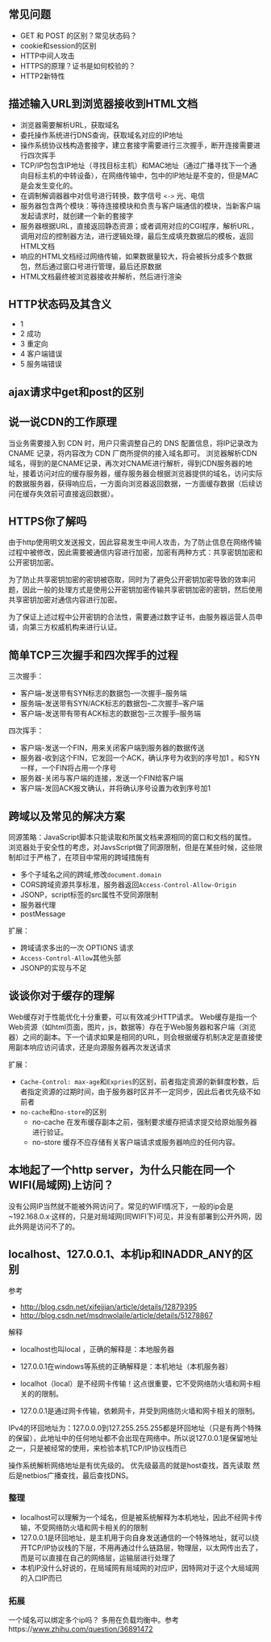 
## 常见问题
* GET 和 POST 的区别？常见状态码？
* cookie和session的区别
* HTTP中间人攻击
* HTTPS的原理？证书是如何校验的？
* HTTP2新特性


## 描述输入URL到浏览器接收到HTML文档
* 浏览器需要解析URL，获取域名
* 委托操作系统进行DNS查询，获取域名对应的IP地址
* 操作系统协议栈构造套接字，建立套接字需要进行三次握手，断开连接需要进行四次挥手
* TCP/IP包包含IP地址（寻找目标主机）和MAC地址（通过广播寻找下一个通向目标主机的中转设备），在网络传输中，包中的IP地址是不变的，但是MAC是会发生变化的。
* 在调制解调器器中对信号进行转换，数字信号 `<->` 光、电信
* 服务器包含两个模块：等待连接模块和负责与客户端通信的模块，当新客户端发起请求时，就创建一个新的套接字
* 服务器根据URL，直接返回静态资源；或者调用对应的CGI程序，解析URL，调用对应的控制器方法，进行逻辑处理，最后生成填充数据后的模板，返回HTML文档
* 响应的HTML文档经过网络传输，如果数据量较大，将会被拆分成多个数据包，然后通过窗口号进行管理，最后还原数据
* HTML文档最终被浏览器接收并解析，然后进行渲染


## HTTP状态码及其含义
* 1
* 2 成功
* 3 重定向
* 4 客户端错误
* 5 服务端错误

## ajax请求中get和post的区别

<!-- [传送门](../知识点/网络/HTTP.html#常见的请求方法) -->

## 说一说CDN的工作原理
当业务需要接入到 CDN 时，用户只需调整自己的 DNS 配置信息，将IP记录改为 CNAME 记录，将内容改为 CDN 厂商所提供的接入域名即可。
浏览器解析CDN域名，得到的是CNAME记录，再次对CNAME进行解析，得到CDN服务器的地址，接着访问对应的缓存服务器，缓存服务器会根据浏览器提供的域名，访问实际的数据服务器，获得响应后，一方面向浏览器返回数据，一方面缓存数据（后续访问在缓存失效前可直接返回数据）。

## HTTPS你了解吗
由于http使用明文发送报文，因此容易发生中间人攻击，为了防止信息在网络传输过程中被修改，因此需要被通信内容进行加密，加密有两种方式：共享密钥加密和公开密钥加密。

为了防止共享密钥加密的密钥被窃取，同时为了避免公开密钥加密导致的效率问题，因此一般的处理方式是使用公开密钥加密传输共享密钥加密的密钥，然后使用共享密钥加密对通信内容进行加密。

为了保证上述过程中公开密钥的合法性，需要通过数字证书，由服务器运营人员申请，向第三方权威机构来进行认证。

## 简单TCP三次握手和四次挥手的过程
三次握手：
* 客户端–发送带有SYN标志的数据包–一次握手–服务端
* 服务端–发送带有SYN/ACK标志的数据包–二次握手–客户端
* 客户端–发送带有带有ACK标志的数据包–三次握手–服务端

四次挥手：
* 客户端-发送一个FIN，用来关闭客户端到服务器的数据传送
* 服务器-收到这个FIN，它发回一个ACK，确认序号为收到的序号加1 。和SYN一样，一个FIN将占用一个序号
* 服务器-关闭与客户端的连接，发送一个FIN给客户端
* 客户端-发回ACK报文确认，并将确认序号设置为收到序号加1

## 跨域以及常见的解决方案
同源策略：JavaScript脚本只能读取和所属文档来源相同的窗口和文档的属性。
浏览器处于安全性的考虑，对JavsScript做了同源限制，但是在某些时候，这些限制却过于严格了，在项目中常用的跨域措施有
* 多个子域名之间的跨域,修改`document.domain`
* CORS跨域资源共享标准，服务器返回`Access-Control-Allow-Origin`
* JSONP，script标签的src属性不受同源限制
* 服务器代理
* postMessage

扩展：
* 跨域请求多出的一次 OPTIONS 请求
* `Access-Control-Allow`其他头部
* JSONP的实现与不足


## 谈谈你对于缓存的理解
Web缓存对于性能优化十分重要，可以有效减少HTTP请求。
Web缓存是指一个Web资源（如html页面，图片，js，数据等）存在于Web服务器和客户端（浏览器）之间的副本。下一个请求如果是相同的URL，则会根据缓存机制决定是直接使用副本响应访问请求，还是向源服务器再次发送请求

扩展：
* `Cache-Control: max-age`和`Expries`的区别，前者指定资源的新鲜度秒数，后者指定资源的过期时间，由于服务器时区并不一定同步，因此后者优先级不如前者
* `no-cache`和`no-store`的区别
    * no-cache 在发布缓存副本之前，强制要求缓存把请求提交给原始服务器进行验证。
    * no-store 缓存不应存储有关客户端请求或服务器响应的任何内容。

## 本地起了一个http server，为什么只能在同一个WIFI(局域网)上访问？
没有公网IP当然就不能被外网访问了。常见的WIFI情况下，一般的ip会是~192.168.0.x·这样的，只是对局域网(同WIFI下)可见，并没有部署到公开外网，因此外网是访问不了的。


## localhost、127.0.0.1、本机ip和INADDR_ANY的区别

参考
* http://blog.csdn.net/xifeijian/article/details/12879395
* http://blog.csdn.net/msdnwolaile/article/details/51278867

解释
* localhost也叫local ，正确的解释是：本地服务器
* 127.0.0.1在windows等系统的正确解释是：本机地址（本机服务器）


* localhot（local）是不经网卡传输！这点很重要，它不受网络防火墙和网卡相关的的限制。
* 127.0.0.1是通过网卡传输，依赖网卡，并受到网络防火墙和网卡相关的限制。


IPv4的环回地址为：127.0.0.0到127.255.255.255都是环回地址（只是有两个特殊的保留），此地址中的任何地址都不会出现在网络中。所以说127.0.0.1是保留地址之一，只是被经常的使用，来检验本机TCP/IP协议栈而已

操作系统解析网络地址是有优先级的。
优先级最高的就是host查找，首先读取
然后是netbios广播查找，最后查找DNS。

### 整理
* localhost可以理解为一个域名，但是被系统解释为本机地址，因此不经网卡传输，不受网络防火墙和网卡相关的的限制
* 127.0.0.1是环回地址，是主机用于向自身发送通信的一个特殊地址，就可以绕开TCP/IP协议栈的下层，不用再通过什么链路层，物理层，以太网传出去了，而是可以直接在自己的网络层，运输层进行处理了
* 本机IP没什么好说的，在局域网有局域网的对应IP，因特网对于这个大局域网的入口IP而已

### 拓展
一个域名可以绑定多个ip吗？
多用在负载均衡中。参考https://www.zhihu.com/question/36891472